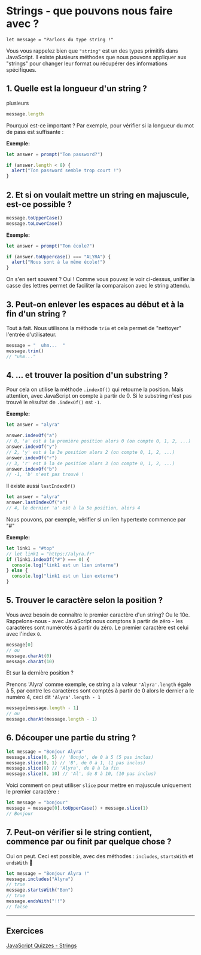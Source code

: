 # Strings - que pouvons nous faire avec ?

```javasscript
let message = "Parlons du type string !"
```

Vous vous rappelez bien que `"string"` est un des types primitifs dans JavaScript. Il existe plusieurs méthodes que nous pouvons appliquer aux "strings" pour changer leur format ou récupérer des informations spécifiques.


## 1. Quelle est la longueur d'un string ?
plusieurs
```javascript
message.length
```

Pourquoi est-ce important ? Par exemple, pour vérifier si la longueur du mot de pass est suffisante :

**Exemple:**

```javascript
let answer = prompt("Ton password?")

if (answer.length < 8) {
  alert("Ton password semble trop court !")
}
```

## 2. Et si on voulait mettre un string en majuscule, est-ce possible ?

```javascript
message.toUpperCase()
message.toLowerCase()
```

**Exemple:**

```javascript
let answer = prompt("Ton école?")

if (answer.toUppercase() === "ALYRA") {
  alert("Nous sont à la même école!")
}
```

On s'en sert souvent ? Oui ! Comme vous pouvez le voir ci-dessus, unifier la casse des lettres permet de faciliter la comparaison avec le string attendu.

## 3. Peut-on enlever les espaces au début et à la fin d'un string ?

Tout à fait. Nous utilisons la méthode `trim` et cela permet de "nettoyer" l'entrée d'utilisateur.

```javascript
message = "  uhm...  "
message.trim()
// "uhm..."
```

## 4. ... et trouver la position d'un substring ?

Pour cela on utilise la méthode `.indexOf()` qui retourne la position. Mais attention, avec JavaScript on compte à partir de 0. Si le substring n'est pas trouvé le résultat de `.indexOf()` est `-1`.

**Exemple:**

```javascript
let answer = "alyra"

answer.indexOf("a")
// 0, 'a' est à la première position alors 0 (on compte 0, 1, 2, ...)
answer.indexOf("y")
// 2, 'y' est à la 3e position alors 2 (on compte 0, 1, 2, ...)
answer.indexOf("r")
// 3, 'r' est à la 4e position alors 3 (on compte 0, 1, 2, ...)
answer.indexOf("b")
// -1, 'b' n'est pas trouvé !
```

Il existe aussi `lastIndexOf()`

```javascript
let answer = "alyra"
answer.lastIndexOf("a")
// 4, le dernier 'a' est à la 5e position, alors 4
```

Nous pouvons, par exemple, vérifier si un lien hypertexte commence par "#"

**Exemple:**

```javascript
let link1 = "#top"
// let link1 = "https://alyra.fr"
if (link1.indexOf("#") === 0) {
  console.log("link1 est un lien interne")
} else {
  console.log("link1 est un lien externe")
}
```

## 5. Trouver le caractère selon la position ?

Vous avez besoin de connaître le premier caractère d'un string? Ou le 10e. Rappelons-nous - avec JavaScript nous comptons à partir de zéro - les caractères sont numérotés à partir du zéro. Le premier caractère est celui avec l'index `0`. 

```javascript
message[0]
// ou
message.charAt(0)
message.charAt(10)
```

Et sur la dernière position ?

Prenons 'Alyra' comme exemple, ce string a la valeur `'Alyra'.length` égale à 5, par contre les caractères sont comptés à partir de 0 alors le dernier a le numéro 4, ceci dit `'Alyra'.length - 1`

```javascript
message[message.length - 1]
// ou
message.charAt(message.length - 1)
```

## 6. Découper une partie du string ?

```javascript
let message = "Bonjour Alyra"
message.slice(0, 5) // 'Bonjo', de 0 à 5 (5 pas inclus)
message.slice(0, 1) // 'B', de 0 à 1, (1 pas inclus)
message.slice(8) // 'Alyra', de 8 à la fin
message.slice(8, 10) // 'Al', de 8 à 10, (10 pas inclus)
```

Voici comment on peut utiliser `slice` pour mettre en majuscule uniquement le premier caractère :

```javascript
let message = "bonjour"
message = message[0].toUpperCase() + message.slice(1)
// Bonjour
```

## 7. Peut-on vérifier si le string contient, commence par ou finit par quelque chose ?

Oui on peut. Ceci est possible, avec des méthodes : `includes`, `startsWith` et `endsWith` 🤩

```javascript
let message = "Bonjour Alyra !"
message.includes("Alyra")
// true
message.startsWith("Bon")
// true
message.endsWith("!!")
// false
```

---

## Exercices

[JavaScript Quizzes - Strings](https://javascript-quizzes.netlify.app/strings)
